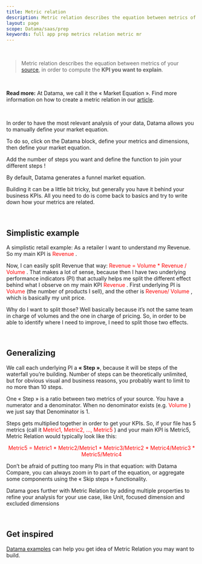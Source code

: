 ```yaml
---
title: Metric relation
description: Metric relation describes the equation between metrics of your source, in order to compute the KPI you want to explain.
layout: page
scope: Datama/saas/prep
keywords: full app prep metrics relation metric mr
---
```


<br>

> Metric relation describes the equation between metrics of your [source]({{site.url}}/{{site.baseurl}}/core_app/new/prep/dataset.html), in order to compute the **KPI you want to explain**.

<br>

**Read more:** At Datama, we call it the « Market Equation ». Find more information on how to create a metric relation in our [article](https://Datama.fr/2020/03/24/how-to-build-my-business-metric-relation/).

<br>

In order to have the most relevant analysis of your data, Datama allows you to manually define your market equation. 

To do so, click on the Datama block, define your metrics and dimensions, then define your market equation.

Add the number of steps you want and define the function to join your different steps !

By default, Datama generates a funnel market equation.



Building it can be a little bit tricky, but generally you have it behind your business KPIs. All you need to do is come back to basics and try to write down how your metrics are related.

<br>

## <b>Simplistic example</b>

A simplistic retail example: As a retailer I want to understand my Revenue. So my main KPI is <span style="color:red"> Revenue </span>.

Now, I can easily split Revenue that way: <span style="color:red"> Revenue = Volume * Revenue / Volume </span>. That makes a lot of sense, because then I have two underlying performance indicators (PI) that actually helps me split the different effect behind what I observe on my main KPI <span style="color:red"> Revenue </span>. First underlying PI is <span style="color:red"> Volume </span> (the number of products I sell), and the other is <span style="color:red"> Revenue/ Volume </span>, which is basically my unit price.

Why do I want to split those? Well basically because it’s not the same team in charge of volumes and the one in charge of pricing. So, in order to be able to identify where I need to improve, I need to split those two effects.

<br>

## <b>Generalizing</b>

We call each underlying PI a **« Step »**, because it will be steps of the waterfall you’re building. Number of steps can be theoretically unlimited, but for obvious visual and business reasons, you probably want to limit to no more than 10 steps.

One « Step » is a ratio between two metrics of your source. You have a numerator and a denominator. When no denominator exists (e.g. <span style="color:red"> Volume </span>) we just say that Denominator is 1.

Steps gets multiplied together in order to get your KPIs. So, if your file has 5 metrics (call it <span style="color:red"> Metric1, Metric2, ..., Metric5 </span>) and your main KPI is Metric5, Metric Relation would typically look like this:

 <center> <span style="color:red"> Metric5 = Metric1 * Metric2/Metric1 * Metric3/Metric2 * Metric4/Metric3 * Metric5/Metric4 </span> </center>

Don’t be afraid of putting too many PIs in that equation: with Datama Compare, you can always zoom in to part of the equation, or aggregate some components using the « Skip steps » functionality.


Datama goes further with Metric Relation by adding multiple properties to refine your analysis for your use case, like Unit, focused dimension and excluded dimensions

<br>

## Get inspired

[Datama examples]({{site.url}}/{{site.baseurl}}/core_app/new/interface/homepage/get_inspired/get_inspired.html) can help you get idea of Metric Relation you may want to build.
